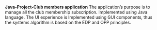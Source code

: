 **Java-Project-Club members application**
The application’s purpose is to manage all the club membership subscription. 
Implemented using Java language.
The UI experience is Implemented using GUI components, thus the systems algorithm is based on the EDP and OPP principles.
